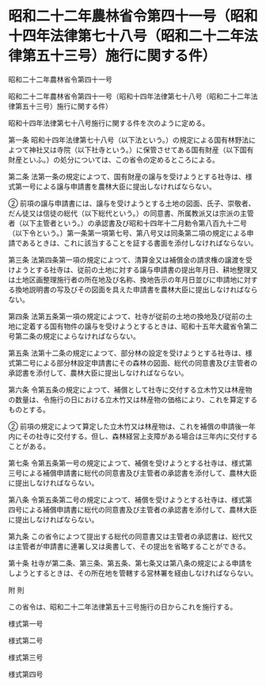 # 昭和二十二年農林省令第四十一号（昭和十四年法律第七十八号（昭和二十二年法律第五十三号）施行に関する件）

昭和二十二年農林省令第四十一号

昭和二十二年農林省令第四十一号（昭和十四年法律第七十八号（昭和二十二年法律第五十三号）施行に関する件）

昭和十四年法律第七十八号施行に関する件を次のように定める。

第一条 昭和十四年法律第七十八号（以下法という。）の規定による国有林野法によつて神社又は寺院（以下社寺という。）に保管させてある国有財産（以下国有財産といふ。）の処分については、この省令の定めるところによる。

第二条 法第一条の規定によつて、国有財産の譲与を受けようとする社寺は、様式第一号による譲与申請書を農林大臣に提出しなければならない。

② 前項の譲与申請書には、譲与を受けようとする土地の図面、氏子、崇敬者、だん徒又は信徒の総代（以下総代という。）の同意書、所属教派又は宗派の主管者（以下主管者という。）の承認書及び昭和十四年十二月勅令第八百九十二号（以下令という。）第一条第一項第七号、第八号又は同条第二項の規定による申請であるときは、これに該当することを証する書面を添付しなければならない。

第三条 法第四条第一項の規定によつて、清算金又は補償金の請求権の譲渡を受けようとする社寺は、従前の土地に対する譲与申請書の提出年月日、耕地整理又は土地区画整理施行者の所在地及び名称、換地告示の年月日並びに申請地に対する換地説明書の写及びその図面を具えた申請書を農林大臣に提出しなければならない。

第四条 法第五条第一項の規定によつて、社寺が従前の土地の換地及び従前の土地に定着する国有物件の譲与を受けようとするときは、昭和十五年大蔵省令第二号第二条の規定によらなければならない。

第五条 法第十二条の規定によつて、部分林の設定を受けようとする社寺は、様式第二号による部分林設定申請書にその森林の図面、総代の同意書及び主管者の承認書を添付して、農林大臣に提出しなければならない。

第六条 令第五条の規定によつて、補償として社寺に交付する立木竹又は林産物の数量は、令施行の日における立木竹又は林産物の価格により、これを算定するものとする。

② 前項の規定によつて算定した立木竹又は林産物は、これを補償の申請後一年内にその社寺に交付する。但し、森林経営上支障がある場合は三年内に交付することがある。

第七条 令第五条第一号の規定によつて、補償を受けようとする社寺は、様式第三号による補償申請書に総代の同意書及び主管者の承認書を添付して、農林大臣に提出しなければならない。

第八条 令第五条第二号の規定によつて、補償を受けようとする社寺は、様式第四号による補償申請書に総代の同意書及び主管者の承認書を添付して、農林大臣に提出しなければならない。

第九条 この省令によつて提出する総代の同意書又は主管者の承認書は、総代又は主管者が申請書に連署し又は奥書して、その提出を省略することができる。

第十条 社寺が第二条、第三条、第五条、第七条又は第八条の規定による申請をしようとするときは、その所在地を管轄する営林署を経由しなければならない。

附 則

この省令は、昭和二十二年法律第五十三号施行の日からこれを施行する。

様式第一号

[](/./pict/S22F00601000041-001.pdf)

様式第二号

[](/./pict/S22F00601000041-002.pdf)

様式第三号

[](/./pict/S22F00601000041-003.pdf)

様式第四号

[](/./pict/S22F00601000041-004.pdf)
